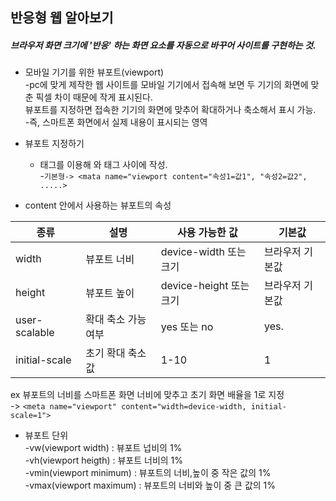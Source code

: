 ## 반응형 웹 알아보기  
##### 브라우저 화면 크기에 '반응' 하는 화면 요소를 자동으로 바꾸어 사이트를 구현하는 것.  

* 모바일 기기를 위한 뷰포트(viewport)  
  -pc에 맞게 제작한 웹 사이트를 모바일 기기에서 접속해 보면 두 기기의 화면에 맞춘 픽셀 차이 때문에 작게 표시된다.  
   뷰포트를 지정하면 접속한 기기의 화면에 맞추어 확대하거나 축소해서 표시 가능.  
  -즉, 스마트폰 화면에서 실제 내용이 표시되는 영역  

* 뷰포트 지정하기  
  - <meta> 태그를 이용해 <head> 와 </head> 태그 사이에 작성.  
  -`기본형-> <mata name="viewport content="속성1=값1", "속성2=값2", .....>`  
  
* content 안에서 사용하는 뷰포트의 속성  

 |  종류 |  설명     |     사용 가능한 값     |    기본값   |
 |------|----------|--------------------|------------|
 width | 뷰포트 너비 |device-width 또는 크기 | 브라우저 기본값  
 height | 뷰포트 높이| device-height 또는 크기 |브라우저 기본값  
 user-scalable | 확대 축소 가능 여부| yes 또는 no |yes. 
 initial-scale |초기 확대 축소 값 | 1-10 |1

 ex 뷰포트의 너비를 스마트폰 화면 너비에 맞추고 초기 화면 배율을 1로 지정  
   -> `<meta name="viewport" content="width=device-width, initial-scale=1">`
   
* 뷰포트 단위  
  -vw(viewport width) : 뷰포트 넙비의 1%  
  -vh(viewport heigth) : 뷰포트 너비의 1%  
  -vmin(viewport minimum) : 뷰포트의 너비,높이 중 작은 값의 1%  
  -vmax(viewport maximum) : 뷰포트의 너비와 높이 중 큰 값의 1%  


